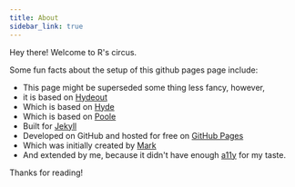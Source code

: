 ```yaml
---
title: About
sidebar_link: true
---
```


<p class="message">
  Hey there! Welcome to R's circus.
</p>

Some fun facts about the setup of this github pages page include:

-   This page might be superseded some thing less fancy, however,
-   it is based on [Hydeout](https://fongandrew.github.io/hydeout/)
-   Which is based on [Hyde](https://github.com/poole/hyde)
-   Which is based on [Poole](http://getpoole.com/)
-   Built for [Jekyll](http://jekyllrb.com)
-   Developed on GitHub and hosted for free on [GitHub Pages](https://pages.github.com)
-   Which was initially created by [Mark](https://twitter.com/mdo)
-   And extended by me, because it didn't have enough [a11y](https://en.wikipedia.org/wiki/a11y) for my taste.

Thanks for reading!
